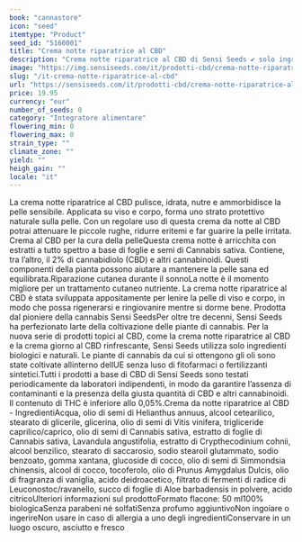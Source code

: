 ```yaml
---
book: "cannastore"
icon: "seed"
itemtype: "Product"
seed_id: "5160001"
title: "Crema notte riparatrice al CBD"
description: "Crema notte riparatrice al CBD di Sensi Seeds ✔ solo ingredienti naturali e biologici ✔ con estratto di cannabidiolo ✔ ripara la pelle secca e sensibile"
image: "https://img.sensiseeds.com/it/prodotti-cbd/crema-notte-riparatrice-al-cbd-image.png"
slug: "/it-crema-notte-riparatrice-al-cbd"
url: "https://sensiseeds.com/it/prodotti-cbd/crema-notte-riparatrice-al-cbd?a_aid=cannastore"
price: 19.95
currency: "eur"
number_of_seeds: 0
category: "Integratore alimentare"
flowering_min: 0
flowering_max: 0
strain_type: ""
climate_zone: ""
yield: ""
heigh_gain: ""
locale: "it"
---
```

La crema notte riparatrice al CBD pulisce, idrata, nutre e ammorbidisce la pelle sensibile. Applicata su viso e corpo, forma uno strato protettivo naturale sulla pelle. Con un regolare uso di questa crema da notte al CBD potrai attenuare le piccole rughe, ridurre eritemi e far guarire la pelle irritata. Crema al CBD per la cura della pelleQuesta crema notte è arricchita con estratti a tutto spettro a base di foglie e semi di Cannabis sativa. Contiene, tra l’altro, il 2% di cannabidiolo (CBD) e altri cannabinoidi. Questi componenti della pianta possono aiutare a mantenere la pelle sana ed equilibrata.Riparazione cutanea durante il sonnoLa notte è il momento migliore per un trattamento cutaneo nutriente. La crema notte riparatrice al CBD è stata sviluppata appositamente per lenire la pelle di viso e corpo, in modo che possa rigenerarsi e ringiovanire mentre si dorme bene. Prodotta dal pioniere della cannabis Sensi SeedsPer oltre tre decenni, Sensi Seeds ha perfezionato larte della coltivazione delle piante di cannabis. Per la nuova serie di prodotti topici al CBD, come la crema notte riparatrice al CBD e la crema giorno al CBD rinfrescante, Sensi Seeds utilizza solo ingredienti biologici e naturali. Le piante di cannabis da cui si ottengono gli oli sono state coltivate allinterno dellUE senza luso di fitofarmaci o fertilizzanti sintetici.Tutti i prodotti a base di CBD di Sensi Seeds sono testati periodicamente da laboratori indipendenti, in modo da garantire l’assenza di contaminanti e la presenza della giusta quantità di CBD e altri cannabinoidi. Il contenuto di THC è inferiore allo 0,05%.Crema da notte riparatrice al CBD - IngredientiAcqua, olio di semi di Helianthus annuus, alcool cetearilico, stearato di glicerile, glicerina, olio di semi di Vitis vinifera, trigliceride caprilico/caprico, olio di semi di Cannabis sativa, estratto di foglie di Cannabis sativa, Lavandula angustifolia, estratto di Crypthecodinium cohnii, alcool benzilico, stearato di saccarosio, sodio stearoil glutammato, sodio benzoato, gomma xantana, glucoside di cocco, olio di semi di Simmondsia chinensis, alcool di cocco, tocoferolo, olio di Prunus Amygdalus Dulcis, olio di fragranza di vaniglia, acido deidroacetico, filtrato di fermenti di radice di Leuconostoc/ravanello, succo di foglie di Aloe barbadensis in polvere, acido citricoUlteriori informazioni sul prodottoFormato flacone: 50 ml100% biologicaSenza parabeni né solfatiSenza profumo aggiuntivoNon ingoiare o ingerireNon usare in caso di allergia a uno degli ingredientiConservare in un luogo oscuro, asciutto e fresco
